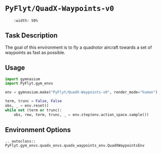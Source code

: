 # `PyFlyt/QuadX-Waypoints-v0`

```{figure} https://raw.githubusercontent.com/jjshoots/PyFlyt/master/readme_assets/quadx_waypoint.gif
    :width: 50%
```

## Task Description

The goal of this environment is to fly a quadrotor aircraft towards a set of waypoints as fast as possible.

## Usage

```python
import gymnasium
import PyFlyt.gym_envs

env = gymnasium.make("PyFlyt/QuadX-Waypoints-v0", render_mode="human")

term, trunc = False, False
obs, _ = env.reset()
while not (term or trunc):
    obs, rew, term, trunc, _ = env.step(env.action_space.sample())
```

## Environment Options

```{eval-rst}
.. autoclass:: PyFlyt.gym_envs.quadx_envs.quadx_waypoints_env.QuadXWaypointsEnv
```
